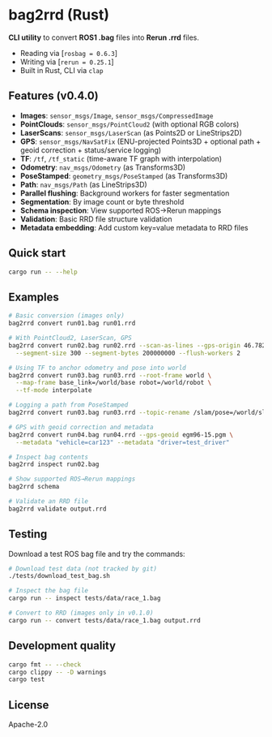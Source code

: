 # bag2rrd (Rust)

**CLI utility** to convert **ROS1 .bag** files into **Rerun .rrd** files.

- Reading via [`rosbag = 0.6.3`]
- Writing via [`rerun = 0.25.1`]
- Built in Rust, CLI via `clap`

## Features (v0.4.0)

- **Images**: `sensor_msgs/Image`, `sensor_msgs/CompressedImage`
- **PointClouds**: `sensor_msgs/PointCloud2` (with optional RGB colors)
- **LaserScans**: `sensor_msgs/LaserScan` (as Points2D or LineStrips2D)
- **GPS**: `sensor_msgs/NavSatFix` (ENU-projected Points3D + optional path + geoid correction + status/service logging)
- **TF**: `/tf`, `/tf_static` (time-aware TF graph with interpolation)
- **Odometry**: `nav_msgs/Odometry` (as Transforms3D)
- **PoseStamped**: `geometry_msgs/PoseStamped` (as Transforms3D)
- **Path**: `nav_msgs/Path` (as LineStrips3D)
- **Parallel flushing**: Background workers for faster segmentation
- **Segmentation**: By image count or byte threshold
- **Schema inspection**: View supported ROS→Rerun mappings
- **Validation**: Basic RRD file structure validation
- **Metadata embedding**: Add custom key=value metadata to RRD files

## Quick start
```bash
cargo run -- --help
```

## Examples

```bash
# Basic conversion (images only)
bag2rrd convert run01.bag run01.rrd

# With PointCloud2, LaserScan, GPS
bag2rrd convert run02.bag run02.rrd --scan-as-lines --gps-origin 46.7821,-71.2740,90 \
  --segment-size 300 --segment-bytes 200000000 --flush-workers 2

# Using TF to anchor odometry and pose into world
bag2rrd convert run03.bag run03.rrd --root-frame world \
  --map-frame base_link=/world/base robot=/world/robot \
  --tf-mode interpolate

# Logging a path from PoseStamped
bag2rrd convert run03.bag run03.rrd --topic-rename /slam/pose=/world/slam_pose

# GPS with geoid correction and metadata
bag2rrd convert run04.bag run04.rrd --gps-geoid egm96-15.pgm \
  --metadata "vehicle=car123" --metadata "driver=test_driver"

# Inspect bag contents
bag2rrd inspect run02.bag

# Show supported ROS→Rerun mappings
bag2rrd schema

# Validate an RRD file
bag2rrd validate output.rrd
```

## Testing

Download a test ROS bag file and try the commands:

```bash
# Download test data (not tracked by git)
./tests/download_test_bag.sh

# Inspect the bag file
cargo run -- inspect tests/data/race_1.bag

# Convert to RRD (images only in v0.1.0)
cargo run -- convert tests/data/race_1.bag output.rrd
```

## Development quality

```bash
cargo fmt -- --check
cargo clippy -- -D warnings
cargo test
```

## License

Apache-2.0
